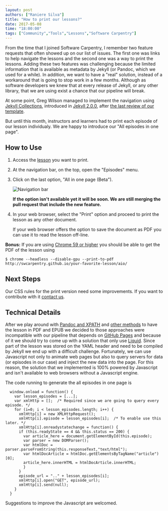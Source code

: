 ```yaml
---
layout: post
authors: ["Raniere Silva"]
title: "How to print our lessons?"
date: 2017-05-08
time: "18:00:00"
tags: ["Community","Tools","Lessons","Software Carpentry"]
---
```


From the time that I joined Software Carpentry,
I remember two feature requests that often showed up on our list of issues.
The first one was links to help navigate the lessons
and the second one was a way to print the lessons.
Adding these two features was challenging
because the limited information that is available as metadata by Jekyll
(or Pandoc, which we used for a while).
In addition,
we want to have a "real" solution,
instead of a workaround that is going to stop work in a few months. 
Although as software developers we knew that at every release of Jekyll,
or any other library, that we are using
exist a chance that our pipeline will break.

At some point,
Greg Wilson managed to implement the navigation
using [Jekyll Collections](https://jekyllrb.com/docs/collections/),
introduced in [Jekyll 2.0.0](https://jekyllrb.com/docs/collections/),
after [the last review of our template](https://github.com/swcarpentry/DEPRECATED-lesson-template/pull/282#issuecomment-226742892).

But until this month,
instructors and learners had to print each episode of our lesson individualy.
We are happy to introduce our "All episodes in one page".

## How to Use

1. Access the [lesson](/lessons/) you want to print.
2. At the navigation bar, on the top, open the "Episodes" menu.
3. Click on the last option, "All in one page (Beta").

   ![Navigation bar](/files/2017/05/aio.png)

   **If the option isn't available yet it will be soon. We are still merging the pull request that include the new feature.**
4. In your web browser,
   select the "Print" option
   and proceed to print the lesson as any other document.

   If your web browser offers the option to save the document as PDF
   you can use it to read the lesson off-line.

**Bonus:** If you are using [Chrome 59 or higher](http://lists.software-carpentry.org/pipermail/maintainers/2016-September/000328.html)
you should be able to get the PDF of the lesson using

~~~
$ chrome --headless --disable-gpu --print-to-pdf http://swcarpentry.github.io/your-favorite-lesson/aio/
~~~

## Next Steps

Our CSS rules for the print version need some improvements.
If you want to contribute with it [contact us](/contact/).

## Technical Details

After we play around with
[Pandoc and XPATH](http://lists.software-carpentry.org/pipermail/maintainers/2016-September/000328.html)
and [other methods](http://lists.software-carpentry.org/pipermail/maintainers/2016-September/000328.html)
to have the lesson in PDF and EPUB
we decided to those approaches were incompatible with our pipeline
that depends on [GitHub Pages](https://pages.github.com/)
and because of it we should try to come up with a solution
that only use [Liquid](https://shopify.github.io/liquid/).
Since part of the lesson was stored on the YAML header
and need to be compiled by Jekyll we end up with a difficult challenge.
Fortunately, we can use Javascript not only to animate web pages
but also to query servers for data (or episodes in our case)
and inject the new data into the page.
For this reason,
the solution that we implemented is 100% powered by Javascript
and isn't available to web browsers without a Javascript engine.

The code running to generate the all episodes in one page is

~~~
  window.onload = function() {
    var lesson_episodes = [...];
    var xmlHttp = [];  /* Required since we are going to query every episode. */
    for (i=0; i < lesson_episodes.length; i++) {
      xmlHttp[i] = new XMLHttpRequest();
      xmlHttp[i].episode = lesson_episodes[i];  /* To enable use this later. */
      xmlHttp[i].onreadystatechange = function() {
      if (this.readyState == 4 && this.status == 200) {
        var article_here = document.getElementById(this.episode);
        var parser = new DOMParser();
        var htmlDoc = parser.parseFromString(this.responseText,"text/html");
        var htmlDocArticle = htmlDoc.getElementsByTagName("article")[0];
        article_here.innerHTML = htmlDocArticle.innerHTML;
        }
      }
      episode_url = ".." + lesson_episodes[i];
      xmlHttp[i].open("GET", episode_url);
      xmlHttp[i].send(null);
    }
  }
~~~

Suggestions to improve the Javascript are welcomed.
